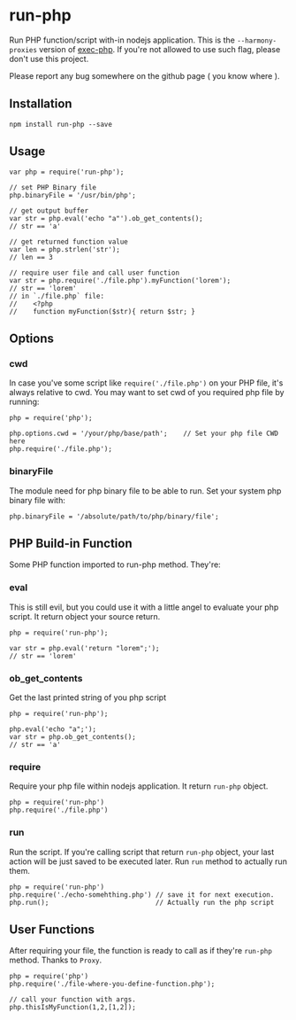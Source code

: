run-php
=======

Run PHP function/script with-in nodejs application. This is the `--harmony-proxies`
version of [exec-php](https://www.npmjs.com/package/exec-php). If you're not 
allowed to use such flag, please don't use this project.

Please report any bug somewhere on the github page ( you know where ).

## Installation

    npm install run-php --save

## Usage

    var php = require('run-php');
    
    // set PHP Binary file
    php.binaryFile = '/usr/bin/php';
    
    // get output buffer
    var str = php.eval('echo "a"').ob_get_contents();
    // str == 'a'
    
    // get returned function value
    var len = php.strlen('str');
    // len == 3
    
    // require user file and call user function
    var str = php.require('./file.php').myFunction('lorem');
    // str == 'lorem'
    // in `./file.php` file:
    //    <?php
    //    function myFunction($str){ return $str; }


## Options

### cwd

In case you've some script like `require('./file.php')` on your PHP file, it's always
relative to cwd. You may want to set cwd of you required php file by running:

    php = require('php');
    
    php.options.cwd = '/your/php/base/path';    // Set your php file CWD here
    php.require('./file.php');

### binaryFile

The module need for php binary file to be able to run. Set your system php binary
file with:

    php.binaryFile = '/absolute/path/to/php/binary/file';

## PHP Build-in Function

Some PHP function imported to run-php method. They're:

### eval

This is still evil, but you could use it with a little angel to evaluate your 
php script. It return object your source return.

    php = require('run-php');
    
    var str = php.eval('return "lorem";');
    // str == 'lorem'

### ob_get_contents

Get the last printed string of you php script

    php = require('run-php');
    
    php.eval('echo "a";');
    var str = php.ob_get_contents();
    // str == 'a'

### require

Require your php file within nodejs application. It return `run-php` object.

    php = require('run-php')
    php.require('./file.php')

### run

Run the script. If you're calling script that return `run-php` object, your last
action will be just saved to be executed later. Run `run` method to actually run
them.

    php = require('run-php')
    php.require('./echo-somehthing.php') // save it for next execution.
    php.run();                           // Actually run the php script

## User Functions

After requiring your file, the function is ready to call as if they're `run-php`
method. Thanks to `Proxy`.

    php = require('php')
    php.require('./file-where-you-define-function.php');
    
    // call your function with args.
    php.thisIsMyFunction(1,2,[1,2]);